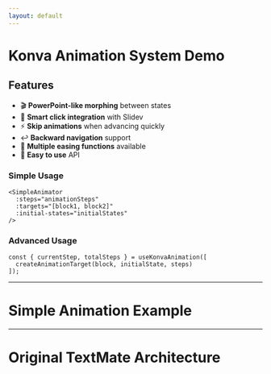 ```yaml
---
layout: default
---
```


# Konva Animation System Demo

<div class="grid grid-cols-2 gap-8 h-full">

<div>

## Features

- 🎬 **PowerPoint-like morphing** between states
- 🎯 **Smart click integration** with Slidev
- ⚡ **Skip animations** when advancing quickly  
- ↩️ **Backward navigation** support
- 🎨 **Multiple easing functions** available
- 🔧 **Easy to use** API

<v-click>

### Simple Usage
```vue
<SimpleAnimator 
  :steps="animationSteps"
  :targets="[block1, block2]"
  :initial-states="initialStates"
/>
```

</v-click>

<v-click>

### Advanced Usage
```vue
const { currentStep, totalSteps } = useKonvaAnimation([
  createAnimationTarget(block, initialState, steps)
]);
```

</v-click>

</div>

<div>
  <AnimationDemo />
</div>

</div>

---

# Simple Animation Example

<SimpleAnimationExample />

---

# Original TextMate Architecture

<TextMateArchitecture />
